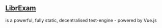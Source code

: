## [LibrExam](https://www.github.com/librexam/librexam.github.io)
is a powerful, fully static, decentralised test-engine - powered by Vue.js
